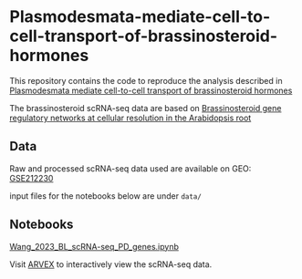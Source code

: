 # Plasmodesmata-mediate-cell-to-cell-transport-of-brassinosteroid-hormones

This repository contains the code to reproduce the analysis described in [Plasmodesmata mediate cell-to-cell transport of brassinosteroid hormones]() 

The brassinosteroid scRNA-seq data are based on [Brassinosteroid gene regulatory networks at cellular resolution in the Arabidopsis root](https://www.science.org/doi/10.1126/science.adf4721)

## Data

Raw and processed scRNA-seq data used are available on GEO: [GSE212230](https://www.ncbi.nlm.nih.gov/geo/query/acc.cgi?acc=GSE212230)

input files for the notebooks below are under `data/`

## Notebooks 

[Wang_2023_BL_scRNA-seq_PD_genes.ipynb](https://github.com/tmnolan/Plasmodesmata-mediate-cell-to-cell-transport-of-brassinosteroid-hormones/blob/731d70ea745f7c7ae6a229ac00db30a3adc6ac43/Wang_2023_BL_scRNA-seq_PD_genes.ipynb)

Visit [ARVEX](https://shiny.mdc-berlin.de/ARVEX/) to interactively view the scRNA-seq data. 

